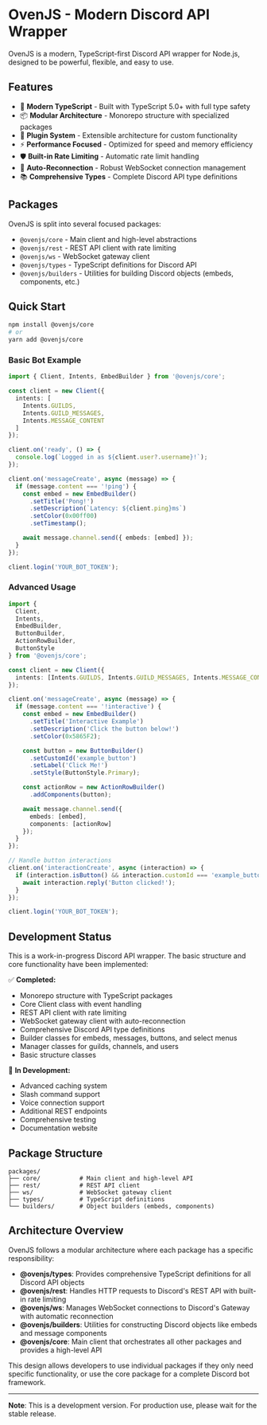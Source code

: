 # OvenJS - Modern Discord API Wrapper

OvenJS is a modern, TypeScript-first Discord API wrapper for Node.js, designed to be powerful, flexible, and easy to use.

## Features

- 🚀 **Modern TypeScript** - Built with TypeScript 5.0+ with full type safety
- 📦 **Modular Architecture** - Monorepo structure with specialized packages
- 🔌 **Plugin System** - Extensible architecture for custom functionality
- ⚡ **Performance Focused** - Optimized for speed and memory efficiency
- 🛡️ **Built-in Rate Limiting** - Automatic rate limit handling
- 🔄 **Auto-Reconnection** - Robust WebSocket connection management
- 📚 **Comprehensive Types** - Complete Discord API type definitions

## Packages

OvenJS is split into several focused packages:

- `@ovenjs/core` - Main client and high-level abstractions
- `@ovenjs/rest` - REST API client with rate limiting
- `@ovenjs/ws` - WebSocket gateway client
- `@ovenjs/types` - TypeScript definitions for Discord API
- `@ovenjs/builders` - Utilities for building Discord objects (embeds, components, etc.)

## Quick Start

```bash
npm install @ovenjs/core
# or
yarn add @ovenjs/core
```

### Basic Bot Example

```typescript
import { Client, Intents, EmbedBuilder } from '@ovenjs/core';

const client = new Client({
  intents: [
    Intents.GUILDS,
    Intents.GUILD_MESSAGES,
    Intents.MESSAGE_CONTENT
  ]
});

client.on('ready', () => {
  console.log(`Logged in as ${client.user?.username}!`);
});

client.on('messageCreate', async (message) => {
  if (message.content === '!ping') {
    const embed = new EmbedBuilder()
      .setTitle('Pong!')
      .setDescription(`Latency: ${client.ping}ms`)
      .setColor(0x00ff00)
      .setTimestamp();

    await message.channel.send({ embeds: [embed] });
  }
});

client.login('YOUR_BOT_TOKEN');
```

### Advanced Usage

```typescript
import { 
  Client, 
  Intents, 
  EmbedBuilder, 
  ButtonBuilder, 
  ActionRowBuilder,
  ButtonStyle 
} from '@ovenjs/core';

const client = new Client({
  intents: [Intents.GUILDS, Intents.GUILD_MESSAGES, Intents.MESSAGE_CONTENT]
});

client.on('messageCreate', async (message) => {
  if (message.content === '!interactive') {
    const embed = new EmbedBuilder()
      .setTitle('Interactive Example')
      .setDescription('Click the button below!')
      .setColor(0x5865F2);

    const button = new ButtonBuilder()
      .setCustomId('example_button')
      .setLabel('Click Me!')
      .setStyle(ButtonStyle.Primary);

    const actionRow = new ActionRowBuilder()
      .addComponents(button);

    await message.channel.send({
      embeds: [embed],
      components: [actionRow]
    });
  }
});

// Handle button interactions
client.on('interactionCreate', async (interaction) => {
  if (interaction.isButton() && interaction.customId === 'example_button') {
    await interaction.reply('Button clicked!');
  }
});

client.login('YOUR_BOT_TOKEN');
```

## Development Status

This is a work-in-progress Discord API wrapper. The basic structure and core functionality have been implemented:

✅ **Completed:**
- Monorepo structure with TypeScript packages
- Core Client class with event handling
- REST API client with rate limiting
- WebSocket gateway client with auto-reconnection
- Comprehensive Discord API type definitions
- Builder classes for embeds, messages, buttons, and select menus
- Manager classes for guilds, channels, and users
- Basic structure classes

🚧 **In Development:**
- Advanced caching system
- Slash command support
- Voice connection support
- Additional REST endpoints
- Comprehensive testing
- Documentation website

## Package Structure

```
packages/
├── core/           # Main client and high-level API
├── rest/           # REST API client
├── ws/             # WebSocket gateway client  
├── types/          # TypeScript definitions
└── builders/       # Object builders (embeds, components)
```

## Architecture Overview

OvenJS follows a modular architecture where each package has a specific responsibility:

- **@ovenjs/types**: Provides comprehensive TypeScript definitions for all Discord API objects
- **@ovenjs/rest**: Handles HTTP requests to Discord's REST API with built-in rate limiting
- **@ovenjs/ws**: Manages WebSocket connections to Discord's Gateway with automatic reconnection
- **@ovenjs/builders**: Utilities for constructing Discord objects like embeds and message components
- **@ovenjs/core**: Main client that orchestrates all other packages and provides a high-level API

This design allows developers to use individual packages if they only need specific functionality, or use the core package for a complete Discord bot framework.

---

**Note**: This is a development version. For production use, please wait for the stable release.